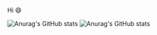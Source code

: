 Hi 😄

![Anurag's GitHub stats](https://github-readme-stats.vercel.app/api?username=futirstanjo&theme=dracula)
![Anurag's GitHub stats](https://github-readme-stats.vercel.app/api?username=futirstanjo&hide=contribs&theme=dracula,prs)

<!--
**futirstanjo/futirstanjo** is a ✨ _special_ ✨ repository because its `README.md` (this file) appears on your GitHub profile.

Here are some ideas to get you started:

- 🔭 I’m currently working on ...
- 🌱 I’m currently learning ...
- 👯 I’m looking to collaborate on ...
- 🤔 I’m looking for help with ...
- 💬 Ask me about ...
- 📫 How to reach me: ...
- 😄 Pronouns: ...
- ⚡ Fun fact: ...
-->
